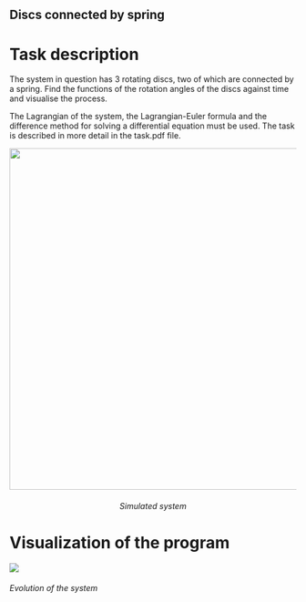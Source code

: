 ## Discs connected by spring

# Task description

The system in question has 3 rotating discs, two of which are connected by a spring. Find the functions of the rotation angles of the discs against time and visualise the process.  
  
The Lagrangian of the system, the Lagrangian-Euler formula and the difference method for solving a differential equation must be used. The task is described in more detail in the task.pdf file.

<p align="center">
  <img width="600" src="https://github.com/pivp/mathematical-modeling/blob/1691d3fb5d4b0bc96df80a835a400bca8c021ba9/flywheel_and_piston/visualization/system.png">
  <h6 align="center"><em>Simulated system</em></h6>
</p>
  
  
# Visualization of the program

![](https://github.com/pivp/mathematical-modeling/blob/1691d3fb5d4b0bc96df80a835a400bca8c021ba9/flywheel_and_piston/visualization/x_t.png)
<h6 ><em>Evolution of the system</em></h6>
